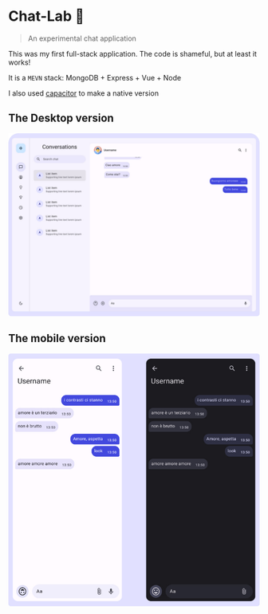 # Chat-Lab 🧪

> An experimental chat application

This was my first full-stack application. The code is shameful, but at least it works!

It is a ```MEVN``` stack: MongoDB + Express + Vue + Node

I also used [capacitor](https://capacitorjs.com/) to make a native version

## The Desktop version

![desktop-preview](https://github.com/nablaFox/Chat-Lab/blob/main/desktop-preview.jpg?raw=true)

## The mobile version

![mobile-preview](https://github.com/nablaFox/Chat-Lab/blob/main/mobile-preview.jpg?raw=true)